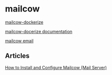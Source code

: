 # mailcow
[mailcow-dockerize](https://github.com/mailcow/mailcow-dockerized/)

[mailcow-docerize documentation](https://mailcow.github.io/mailcow-dockerized-docs/)

[mailcow email](https://mailcow.email/)

## Articles
[How to Install and Configure Mailcow (Mail Server)](https://www.bennetrichter.de/en/tutorials/mailcow-dockerized/)

